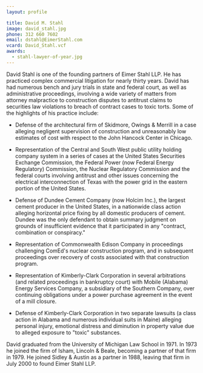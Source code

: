 ```yaml
---
layout: profile

title: David M. Stahl
image: david_stahl.jpg
phone: 312 660 7602
email: dstahl@EimerStahl.com
vcard: David_Stahl.vcf
awards:
  - stahl-lawyer-of-year.jpg
---
```

David Stahl is one of the founding partners of Eimer Stahl LLP. He has practiced complex commercial litigation for nearly thirty years. David has had numerous bench and jury trials in state and federal court, as well as administrative proceedings, involving a wide variety of matters from attorney malpractice to construction disputes to antitrust claims to securities law violations to breach of contract cases to toxic torts. Some of the highlights of his practice include:

* Defense of the architectural firm of Skidmore, Owings & Merrill in a case alleging negligent supervision of construction and unreasonably low estimates of cost with respect to the John Hancock Center in Chicago.

* Representation of the Central and South West public utility holding company system in a series of cases at the United States Securities Exchange Commission, the Federal Power (now Federal Energy Regulatory) Commission, the Nuclear Regulatory Commission and the federal courts involving antitrust and other issues concerning the electrical interconnection of Texas with the power grid in the eastern portion of the United States.

* Defense of Dundee Cement Company (now Holcim Inc.), the largest cement producer in the United States, in a nationwide class action alleging horizontal price fixing by all domestic producers of cement. Dundee was the only defendant to obtain summary judgment on grounds of insufficient evidence that it participated in any "contract, combination or conspiracy."

* Representation of Commonwealth Edison Company in proceedings challenging ComEd's nuclear construction program, and in subsequent proceedings over recovery of costs associated with that construction program.

* Representation of Kimberly-Clark Corporation in several arbitrations (and related proceedings in bankruptcy court) with Mobile (Alabama) Energy Services Company, a subsidiary of the Southern Company, over continuing obligations under a power purchase agreement in the event of a mill closure.

* Defense of Kimberly-Clark Corporation in two separate lawsuits (a class action in Alabama and numerous individual suits in Maine) alleging personal injury, emotional distress and diminution in property value due to alleged exposure to "toxic" substances.

David graduated from the University of Michigan Law School in 1971. In 1973 he joined the firm of Isham, Lincoln & Beale, becoming a partner of that firm in 1979. He joined Sidley & Austin as a partner in 1988, leaving that firm in July 2000 to found Eimer Stahl LLP.
